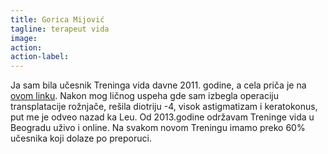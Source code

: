 ```yaml
---
title: Gorica Mijović
tagline: terapeut vida
image:
action:
action-label:
---
```

Ja sam bila učesnik Treninga vida davne 2011. godine, a cela priča je na [ovom linku]("https://www.treningvida.com/price-ucesnika/re%C4%8D-organizatora-i-u%C4%8Desnika"). Nakon mog ličnog uspeha gde sam izbegla operaciju transplatacije rožnjače, rešila diotriju -4, visok astigmatizam i keratokonus, put me je odveo nazad ka Leu. Od 2013.godine održavam Treninge vida u Beogradu uživo i online. Na svakom novom Treningu imamo preko 60% učesnika koji dolaze po preporuci.
